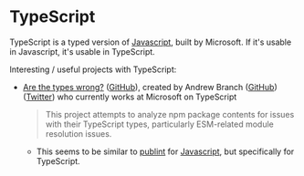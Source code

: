 # TypeScript

TypeScript is a typed version of
[Javascript](programming/languages/javascript/index.md), built by Microsoft. If
it's usable in Javascript, it's usable in TypeScript.

Interesting / useful projects with TypeScript:

- [Are the types wrong?](https://arethetypeswrong.github.io/)
  ([GitHub](https://github.com/arethetypeswrong/arethetypeswrong.github.io)),
  created by Andrew Branch ([GitHub](https://github.com/andrewbranch))
  ([Twitter](https://twitter.com/atcb)) who currently works at Microsoft on
  TypeScript

  > This project attempts to analyze npm package contents for issues with their
  > TypeScript types, particularly ESM-related module resolution issues.

  - This seems to be similar to [publint](https://publint.dev/) for
    [Javascript](programming/languages/javascript/index.md), but specifically
    for TypeScript.
